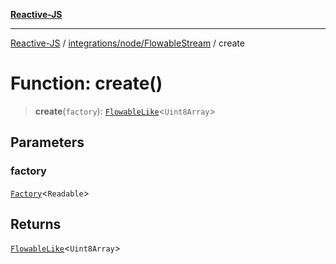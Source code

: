 [**Reactive-JS**](../../../../README.md)

***

[Reactive-JS](../../../../README.md) / [integrations/node/FlowableStream](../README.md) / create

# Function: create()

> **create**(`factory`): [`FlowableLike`](../../../../concurrent/interfaces/FlowableLike.md)\<`Uint8Array`\>

## Parameters

### factory

[`Factory`](../../../../functions/type-aliases/Factory.md)\<`Readable`\>

## Returns

[`FlowableLike`](../../../../concurrent/interfaces/FlowableLike.md)\<`Uint8Array`\>
